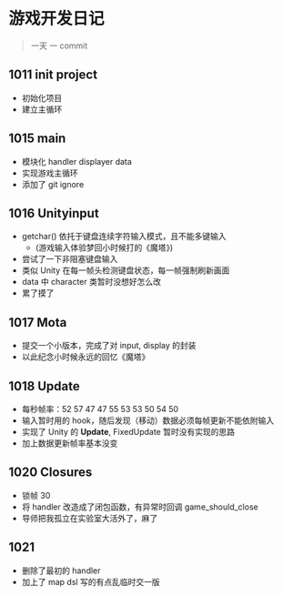 # 游戏开发日记

> 一天 一 commit 

## 1011 init project

* 初始化项目
* 建立主循环

## 1015 main

* 模块化 handler displayer data
* 实现游戏主循环
* 添加了 git ignore 

## 1016 Unityinput

* getchar() 依托于键盘连续字符输入模式，且不能多键输入
  * (游戏输入体验梦回小时候打的《魔塔》)
* 尝试了一下非阻塞键盘输入
* 类似 Unity 在每一帧头检测键盘状态，每一帧强制刷新画面
* data 中 character 类暂时没想好怎么改
* 累了摸了

## 1017 Mota

* 提交一个小版本，完成了对 input, display 的封装
* 以此纪念小时候永远的回忆《魔塔》

## 1018 Update

* 每秒帧率：52 57 47 47 55 53 53 50 54 50
* 输入暂时用的 hook，随后发现（移动）数据必须每帧更新不能依附输入
* 实现了 Unity 的 **Update**, FixedUpdate 暂时没有实现的思路
* 加上数据更新帧率基本没变

## 1020 Closures

* 锁帧 30
* 将 handler 改造成了闭包函数，有异常时回调 game_should_close
* 导师把我孤立在实验室大活外了，麻了

## 1021 

* 删除了最初的 handler
* 加上了 map dsl 写的有点乱临时交一版

